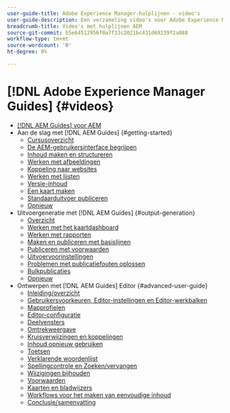 ```yaml
---
user-guide-title: Adobe Experience Manager-hulplijnen - video's
user-guide-description: Een verzameling video's voor Adobe Experience Manager-hulplijnen.
breadcrumb-title: Video's met hulplijnen AEM
source-git-commit: b5e64512956f0a7f33c2021bc431d69239f2a088
workflow-type: tm+mt
source-wordcount: '0'
ht-degree: 0%

---
```



# [!DNL Adobe Experience Manager Guides] {#videos}

+ [[!DNL AEM Guides] voor AEM](overview.md)
+ Aan de slag met [!DNL AEM Guides] {#getting-started}
   + [Cursusoverzicht](./course-1/overview.md)
   + [De AEM-gebruikersinterface begrijpen](./course-1/understanding-the-aem-user-interface.md)
   + [Inhoud maken en structureren](./course-1/creating-and-structuring-content.md)
   + [Werken met afbeeldingen](./course-1/working-with-images.md)
   + [Koppeling naar websites](./course-1/linking-to-websites.md)
   + [Werken met lijsten](./course-1/working-with-lists.md)
   + [Versie-inhoud](./course-1/versioning-content.md)
   + [Een kaart maken](./course-1/creating-a-map.md)
   + [Standaarduitvoer publiceren](./course-1/publishing-default-output.md)
   + [Opnieuw](./course-1/recap.md)
+ Uitvoergeneratie met [!DNL AEM Guides] {#output-generation}
   + [Overzicht](./course-2/overview.md)
   + [Werken met het kaartdashboard](./course-2/introduction-to-the-map-dashboard.md)
   + [Werken met rapporten](./course-2/working-with-reports.md)
   + [Maken en publiceren met basislijnen](./course-2/creating-and-publishing-with-baselines.md)
   + [Publiceren met voorwaarden](./course-2/publishing-with-conditions.md)
   + [Uitvoervoorinstellingen](./course-2/output-presets.md)
   + [Problemen met publicatiefouten oplossen](./course-2/troubleshooting-publishing-errors.md)
   + [Bulkpublicaties](./course-2/bulk-publishing.md)
   + [Opnieuw](./course-2/recap.md)
+ Ontwerpen met [!DNL AEM Guides] Editor {#advanced-user-guide}
   + [Inleiding/overzicht](./course-3/overview.md)
   + [Gebruikersvoorkeuren, Editor-instellingen en Editor-werkbalken](./course-3/user-settings-preferences-toolbars.md)
   + [Mapprofielen](./course-3/folder-profiles.md)
   + [Editor-configuratie](./course-3/editor-configuration.md)
   + [Deelvensters](./course-3/panels.md)
   + [Omtrekweergave](./course-3/outline-view.md)
   + [Kruisverwijzingen en koppelingen](./course-3/cross-references-and-links.md)
   + [Inhoud opnieuw gebruiken](./course-3/content-reuse.md)
   + [Toetsen](./course-3/keys.md)
   + [Verklarende woordenlijst](./course-3/glossary.md)
   + [Spellingcontrole en Zoeken/vervangen](./course-3/spell-check.md)
   + [Wijzigingen bijhouden](./course-3/track-changes.md)
   + [Voorwaarden](./course-3/conditions.md)
   + [Kaarten en bladwijzers](./course-3/maps-and-bookmaps.md)
   + [Workflows voor het maken van eenvoudige inhoud](./course-3/simple-content-creation-workflows.md)
   + [Conclusie/samenvatting](./course-3/recap.md)